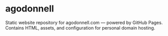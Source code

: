 # agodonnell
Static website repository for agodonnell.com — powered by GitHub Pages. Contains HTML, assets, and configuration for personal domain hosting.
